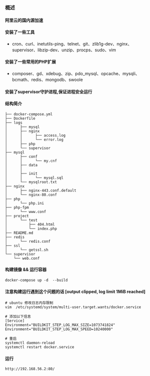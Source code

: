 ### 概述

#### 阿里云的国内源加速

#### 安装了一些工具

- cron、curl、inetutils-ping、telnet、git、zlib1g-dev、nginx、supervisor、libzip-dev、unzip、procps、sudo、vim

#### 安装了一些常用的PHP扩展

- composer、gd、xdebug、zip、pdo_mysql、opcache、mysqli、bcmath、redis、mongodb、swoole

#### 安装了supervisor守护进程,保证进程安全运行

#### 结构简介

```text
├── docker-compose.yml
├── Dockerfile
├── logs
│      ├── mysql
│      ├── nginx
│      │      ├── access.log
│      │      └── error.log
│      ├── php
│      └── supervisor
├── mysql
│      ├── conf
│      │      └── my.cnf
│      ├── data
│      │
│      ├── init
│      │      └── mysql.sql
│      └── mysqlroot.txt
├── nginx
│      ├── nginx-443.conf.default
│      └── nginx-80.conf
├── php
│      └── php.ini
├── php-fpm
│      └── www.conf
├── project
│      └── test
│          ├── 404.html
│          └── index.php
├── README.md
├── redis
│      └── redis.conf
├── ssl
│      └── getssl.sh
└── supervisor
    └── web.conf

```

#### 构建镜像 && 运行容器

```text
docker-compose up -d  --build

```

#### 注意构建运行遇到这个问题的话 [output clipped, log limit 1MiB reached]

```text
# ubuntu 修改日志内存限制
vim  /etc/systemd/system/multi-user.target.wants/docker.service 

# 添加以下信息 
[Service]
Environment="BUILDKIT_STEP_LOG_MAX_SIZE=1073741824"
Environment="BUILDKIT_STEP_LOG_MAX_SPEED=10240000"

# 重启
systemctl daemon-reload
systemctl restart docker.service
```

#### 运行

```text
http://192.168.56.2:80/
```

